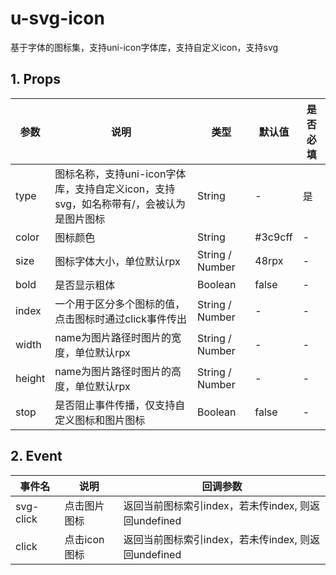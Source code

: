 # u-svg-icon
基于字体的图标集，支持uni-icon字体库，支持自定义icon，支持svg

## 1. Props
| 参数	| 说明	| 类型	| 默认值	| 是否必填 | 
| -- | -- | -- | -- | -- | 
type |	图标名称，支持uni-icon字体库，支持自定义icon，支持svg，如名称带有/，会被认为是图片图标 |	String |	- |	是 |
color |	图标颜色 |	String |	#3c9cff |	- |
size |	图标字体大小，单位默认rpx |	String / Number	 | 48rpx |	-
bold |	是否显示粗体 |	Boolean |	false |	- |
index |	一个用于区分多个图标的值，点击图标时通过click事件传出 |	String / Number |	- |	- |
width |	name为图片路径时图片的宽度，单位默认rpx |	String / Number |	- |	- |
height | name为图片路径时图片的高度，单位默认rpx |	String / Number	 |-	 |- |
stop |	是否阻止事件传播，仅支持自定义图标和图片图标 |	Boolean |	false |	- |

## 2. Event

| 事件名	| 说明	| 回调参数	|
| --- | --- | --- |
| svg-click	| 点击图片图标 | 返回当前图标索引index，若未传index, 则返回undefined |
| click	| 点击icon图标 | 返回当前图标索引index，若未传index, 则返回undefined |